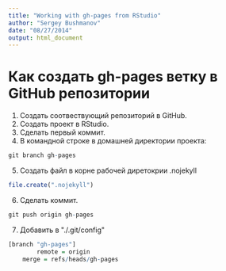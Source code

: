 ```yaml
---
title: "Working with gh-pages from RStudio"
author: "Sergey Bushmanov"
date: "08/27/2014"
output: html_document
---
```



# Как создать gh-pages ветку в GitHub репозитории

1. Создать соотвествующий репозиторий в GitHub.
2. Создать проект в RStudio.
3. Сделать первый коммит.
4. В командной строке в домашней директории проекта:


```r
git branch gh-pages
```

5. Создать файл в корне рабочей диретокрии .nojekyll


```r
file.create(".nojekyll")
```

6. Сделать коммит.


```r
git push origin gh-pages
```

7. Добавить в  "./.git/config"


```r
[branch "gh-pages"]
        remote = origin
	merge = refs/heads/gh-pages
```

